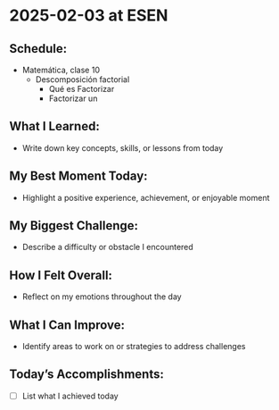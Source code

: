 # 2025-02-03 at ESEN

## Schedule:
- Matemática, clase 10
	-  Descomposición factorial
		- Qué es Factorizar
		- Factorizar un 

## What I Learned:
- Write down key concepts, skills, or lessons from today

## My Best Moment Today:
- Highlight a positive experience, achievement, or enjoyable moment

## My Biggest Challenge:
- Describe a difficulty or obstacle I encountered

## How I Felt Overall:
- Reflect on my emotions throughout the day

## What I Can Improve:
- Identify areas to work on or strategies to address challenges

## Today’s Accomplishments:
- [ ] List what I achieved today

